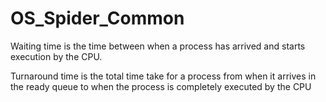 # OS_Spider_Common

Waiting time is the time between when a process has arrived and starts execution by the CPU.

Turnaround time is the total time take for a process from when it arrives in the ready queue to when the process is completely executed by the CPU
